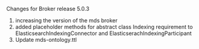 Changes for Broker release 5.0.3

1. increasing the version of the mds broker
2. added placeholder methods for abstract class Indexing requirement to ElasticsearchIndexingConnector and ElasticserachIndexingParticipant
3. Update mds-ontology.ttl

